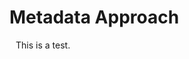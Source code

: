 <style>
    p {
        margin-left: 10px;
    }
</style>
# Metadata Approach
<p>This is a test.</p>